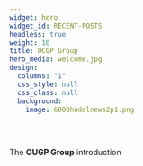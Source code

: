 ```yaml
---
widget: hero
widget_id: RECENT-POSTS
headless: true
weight: 10
title: OCGP Group
hero_media: welcome.jpg
design:
  columns: "1"
  css_style: null
  css_class: null
  background:
    image: 6000hadalnews2p1.png
---
```

<br>

The **OUGP Group** introduction
